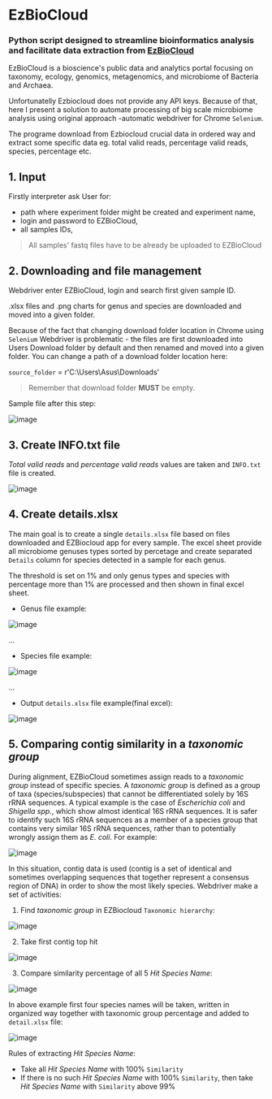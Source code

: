# EzBioCloud 
### Python script designed to streamline bioinformatics analysis and facilitate data extraction from [EzBioCloud](https://www.ezbiocloud.net/)

EzBioCloud is a bioscience's public data and analytics portal focusing on taxonomy, ecology, genomics, metagenomics, and microbiome of Bacteria and Archaea. 

Unfortunatelly Ezbiocloud does not provide any API keys. Because of that, here I present a solution to automate processing of big scale microbiome analysis using original approach -automatic webdriver for Chrome `Selenium`. 

The programe download from Ezbiocloud crucial data in ordered way and extract some specific data eg. total valid reads, percentage valid reads, species, percentage etc.

## 1. Input
Firstly interpreter ask User for:
- path where experiment folder might be created and experiment name,
- login and password to EZBioCloud,
- all samples IDs,

> All samples' fastq files have to be already be uploaded to EZBioCloud

## 2. Downloading and file management

Webdriver enter EZBioCloud, login and search first given sample ID.

.xlsx files and .png charts for genus and species are downloaded and moved into a given folder.

Because of the fact that changing download folder location in Chrome using `Selenium` Webdriver is problematic - the files are first downloaded into Users Download folder by default and then renamed and moved into a given folder.
You can change a path of a download folder location here:

`source_folder` = r'C:\Users\Asus\Downloads\'

>Remember that download folder **MUST** be empty.

Sample file after this step:

![image](https://github.com/janklaszczyk/EzBioCloud-automation/assets/129321529/5b477672-29e0-4908-8f41-c1fa2fbacd91)

## 3. Create INFO.txt file

_Total valid reads_ and _percentage valid reads_ values are taken and `INFO.txt` file is created.

![image](https://github.com/janklaszczyk/EzBioCloud-automation/assets/129321529/e1f9ce38-3759-4712-8174-e0a74eb4ce6d)

## 4. Create details.xlsx

The main goal is to create a single `details.xlsx` file based on files downloaded and EZBiocloud app for every sample. The excel sheet provide all microbiome genuses types sorted by percetage and create separated `Details` column for species detected in a sample for each genus.

The threshold is set on 1% and only genus types and species with percentage more than 1% are processed and then shown in final excel sheet.

+ Genus file example:

![image](https://github.com/janklaszczyk/EzBioCloud-automation/assets/129321529/93bba852-c490-4fe4-87d9-6377c94c2380)

...

+ Species file example:

![image](https://github.com/janklaszczyk/EzBioCloud-automation/assets/129321529/c513fa26-e695-4cad-92b9-9d4273c0dc13)

...

+ Output `details.xlsx` file example(final excel):

![image](https://github.com/janklaszczyk/EzBioCloud-automation/assets/129321529/4252369e-9154-4c8f-ab01-c13ef9c3180f)

## 5. Comparing contig similarity in a _taxonomic group_

During alignment, EZBioCloud sometimes assign reads to a _taxonomic group_ instead of specific species.  A _taxonomic group_ is defined as a group of taxa (species/subspecies) that cannot be differentiated solely by 16S rRNA sequences. A typical example is the case of _Escherichia coli_ and _Shigella spp._, which show almost identical 16S rRNA sequences. It is safer to identify such 16S rRNA sequences as a member of a species group that contains very similar 16S rRNA sequences, rather than to potentially wrongly assign them as _E. coli_. For example:

![image](https://github.com/janklaszczyk/EzBioCloud-automation/assets/129321529/a132aa0e-6ec8-44cf-bb38-51ec288d8c2b)


In this situation, contig data is used (contig is a set of identical and sometimes overlapping sequences that together represent a consensus region of DNA) in order to show the most likely species. Webdriver make a set of activities:
1. Find _taxonomic group_ in EZBiocloud `Taxonomic hierarchy`:

![image](https://github.com/janklaszczyk/EzBioCloud-automation/assets/129321529/1a7a8a65-0499-4e00-a1fe-6a73106c619c)

2. Take first contig top hit

![image](https://github.com/janklaszczyk/EzBioCloud-automation/assets/129321529/5cfd5136-0556-4036-830d-a8c5f20cd9f7)

3. Compare similarity percentage of all 5 _Hit Species Name_:

![image](https://github.com/janklaszczyk/EzBioCloud-automation/assets/129321529/9e1e0b08-a861-440a-a08b-50668c0f29fe)

In above example first four species names will be taken, written in organized way together with taxonomic group percentage and added to `detail.xlsx` file:

![image](https://github.com/janklaszczyk/EzBioCloud-automation/assets/129321529/c680d693-ec0f-436e-a287-55da6cbe3653)

Rules of extracting _Hit Species Name_:
  - Take all _Hit Species Name_ with 100% `Similarity`
  - If there is no such _Hit Species Name_ with 100% `Similarity`, then take _Hit Species Name_ with `Similarity` above 99%
